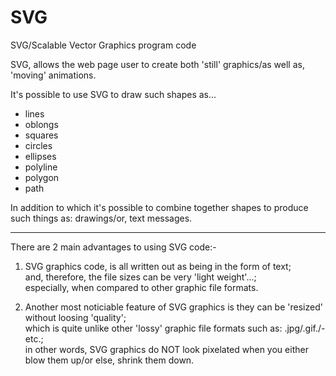 # SVG
SVG/Scalable Vector Graphics program code

SVG, allows the web page user to create both 'still' graphics/as well as, 'moving' animations.

It's possible to use SVG to draw such shapes as...

- lines
- oblongs
- squares
- circles
- ellipses
- polyline
- polygon
- path

In addition to which it's possible to combine together shapes to produce such things as: drawings/or, text messages.

-----

There are 2 main advantages to using SVG code:-

1. SVG graphics code, is all written out as being in the form of text;     
and, therefore, the file sizes can be very 'light weight'...;  
especially, when compared to other graphic file formats.   

2. Another most noticiable feature of SVG graphics is they can be 'resized' without loosing 'quality';          
which is quite unlike other 'lossy' graphic file formats such as: .jpg/.gif./-etc.;    
in other words, SVG graphics do NOT look pixelated when you either blow them up/or else, shrink them down.   
